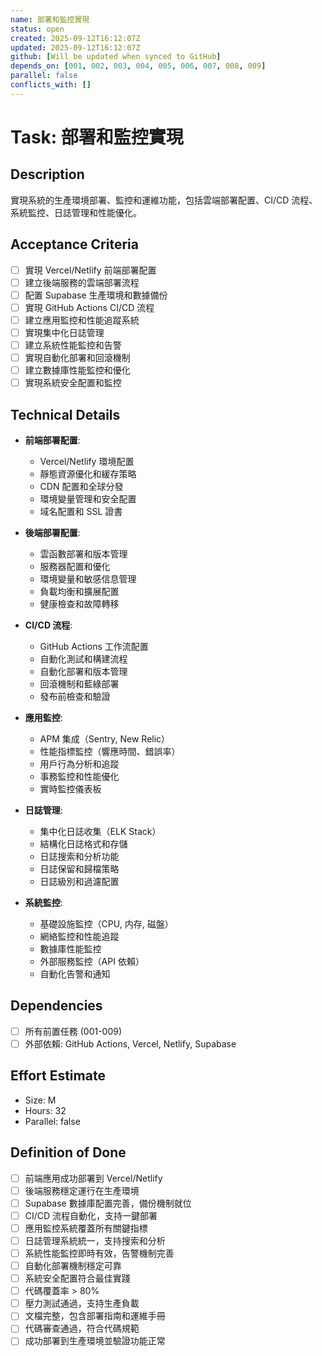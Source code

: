 ```yaml
---
name: 部署和監控實現
status: open
created: 2025-09-12T16:12:07Z
updated: 2025-09-12T16:12:07Z
github: [Will be updated when synced to GitHub]
depends_on: [001, 002, 003, 004, 005, 006, 007, 008, 009]
parallel: false
conflicts_with: []
---
```


# Task: 部署和監控實現

## Description
實現系統的生產環境部署、監控和運維功能，包括雲端部署配置、CI/CD 流程、系統監控、日誌管理和性能優化。

## Acceptance Criteria
- [ ] 實現 Vercel/Netlify 前端部署配置
- [ ] 建立後端服務的雲端部署流程
- [ ] 配置 Supabase 生產環境和數據備份
- [ ] 實現 GitHub Actions CI/CD 流程
- [ ] 建立應用監控和性能追蹤系統
- [ ] 實現集中化日誌管理
- [ ] 建立系統性能監控和告警
- [ ] 實現自動化部署和回滾機制
- [ ] 建立數據庫性能監控和優化
- [ ] 實現系統安全配置和監控

## Technical Details
- **前端部署配置**:
  - Vercel/Netlify 環境配置
  - 靜態資源優化和緩存策略
  - CDN 配置和全球分發
  - 環境變量管理和安全配置
  - 域名配置和 SSL 證書

- **後端部署配置**:
  - 雲函數部署和版本管理
  - 服務器配置和優化
  - 環境變量和敏感信息管理
  - 負載均衡和擴展配置
  - 健康檢查和故障轉移

- **CI/CD 流程**:
  - GitHub Actions 工作流配置
  - 自動化測試和構建流程
  - 自動化部署和版本管理
  - 回滾機制和藍綠部署
  - 發布前檢查和驗證

- **應用監控**:
  - APM 集成（Sentry, New Relic）
  - 性能指標監控（響應時間、錯誤率）
  - 用戶行為分析和追蹤
  - 事務監控和性能優化
  - 實時監控儀表板

- **日誌管理**:
  - 集中化日誌收集（ELK Stack）
  - 結構化日誌格式和存儲
  - 日誌搜索和分析功能
  - 日誌保留和歸檔策略
  - 日誌級別和過濾配置

- **系統監控**:
  - 基礎設施監控（CPU, 内存, 磁盤）
  - 網絡監控和性能追蹤
  - 數據庫性能監控
  - 外部服務監控（API 依賴）
  - 自動化告警和通知

## Dependencies
- [ ] 所有前置任務 (001-009)
- [ ] 外部依賴: GitHub Actions, Vercel, Netlify, Supabase

## Effort Estimate
- Size: M
- Hours: 32
- Parallel: false

## Definition of Done
- [ ] 前端應用成功部署到 Vercel/Netlify
- [ ] 後端服務穩定運行在生產環境
- [ ] Supabase 數據庫配置完善，備份機制就位
- [ ] CI/CD 流程自動化，支持一鍵部署
- [ ] 應用監控系統覆蓋所有關鍵指標
- [ ] 日誌管理系統統一，支持搜索和分析
- [ ] 系統性能監控即時有效，告警機制完善
- [ ] 自動化部署機制穩定可靠
- [ ] 系統安全配置符合最佳實踐
- [ ] 代碼覆蓋率 > 80%
- [ ] 壓力測試通過，支持生產負載
- [ ] 文檔完整，包含部署指南和運維手冊
- [ ] 代碼審查通過，符合代碼規範
- [ ] 成功部署到生產環境並驗證功能正常